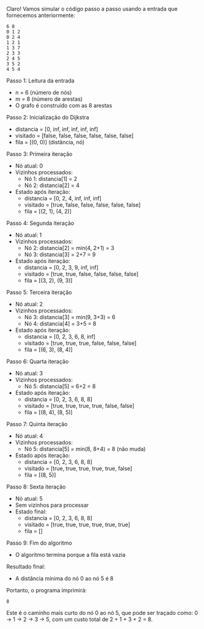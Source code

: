 Claro! Vamos simular o código passo a passo usando a entrada que fornecemos anteriormente:

```
6 8
0 1 2
0 2 4
1 2 1
1 3 7
2 3 3
2 4 5
3 5 2
4 5 4
```

Passo 1: Leitura da entrada
- n = 6 (número de nós)
- m = 8 (número de arestas)
- O grafo é construído com as 8 arestas

Passo 2: Inicialização do Dijkstra
- distancia = [0, inf, inf, inf, inf, inf]
- visitado = [false, false, false, false, false, false]
- fila = [(0, 0)] (distância, nó)

Passo 3: Primeira iteração
- Nó atual: 0
- Vizinhos processados:
  - Nó 1: distancia[1] = 2
  - Nó 2: distancia[2] = 4
- Estado após iteração:
  - distancia = [0, 2, 4, inf, inf, inf]
  - visitado = [true, false, false, false, false, false]
  - fila = [(2, 1), (4, 2)]

Passo 4: Segunda iteração
- Nó atual: 1
- Vizinhos processados:
  - Nó 2: distancia[2] = min(4, 2+1) = 3
  - Nó 3: distancia[3] = 2+7 = 9
- Estado após iteração:
  - distancia = [0, 2, 3, 9, inf, inf]
  - visitado = [true, true, false, false, false, false]
  - fila = [(3, 2), (9, 3)]

Passo 5: Terceira iteração
- Nó atual: 2
- Vizinhos processados:
  - Nó 3: distancia[3] = min(9, 3+3) = 6
  - Nó 4: distancia[4] = 3+5 = 8
- Estado após iteração:
  - distancia = [0, 2, 3, 6, 8, inf]
  - visitado = [true, true, true, false, false, false]
  - fila = [(6, 3), (8, 4)]

Passo 6: Quarta iteração
- Nó atual: 3
- Vizinhos processados:
  - Nó 5: distancia[5] = 6+2 = 8
- Estado após iteração:
  - distancia = [0, 2, 3, 6, 8, 8]
  - visitado = [true, true, true, true, false, false]
  - fila = [(8, 4), (8, 5)]

Passo 7: Quinta iteração
- Nó atual: 4
- Vizinhos processados:
  - Nó 5: distancia[5] = min(8, 8+4) = 8 (não muda)
- Estado após iteração:
  - distancia = [0, 2, 3, 6, 8, 8]
  - visitado = [true, true, true, true, true, false]
  - fila = [(8, 5)]

Passo 8: Sexta iteração
- Nó atual: 5
- Sem vizinhos para processar
- Estado final:
  - distancia = [0, 2, 3, 6, 8, 8]
  - visitado = [true, true, true, true, true, true]
  - fila = []

Passo 9: Fim do algoritmo
- O algoritmo termina porque a fila está vazia

Resultado final:
- A distância mínima do nó 0 ao nó 5 é 8

Portanto, o programa imprimirá:
```
8
```

Este é o caminho mais curto do nó 0 ao nó 5, que pode ser traçado como: 0 -> 1 -> 2 -> 3 -> 5, com um custo total de 2 + 1 + 3 + 2 = 8.
